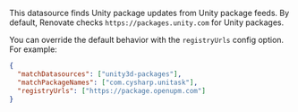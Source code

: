 This datasource finds Unity package updates from Unity package feeds. By default, Renovate checks `https://packages.unity.com` for Unity packages.

You can override the default behavior with the `registryUrls` config option. For example:

```json
{
  "matchDatasources": ["unity3d-packages"],
  "matchPackageNames": ["com.cysharp.unitask"],
  "registryUrls": ["https://package.openupm.com"]
}
```
